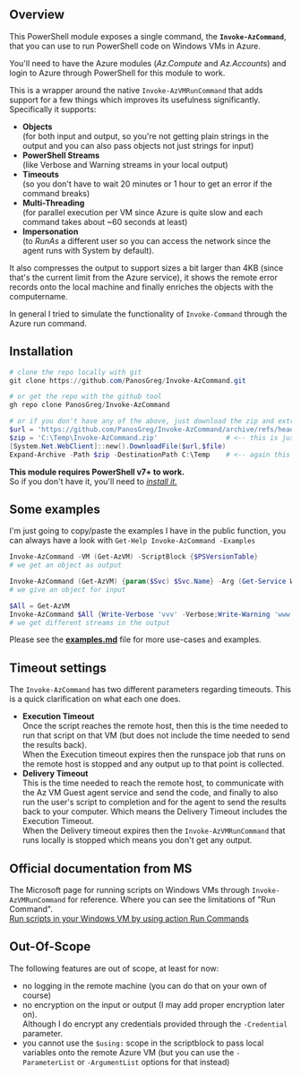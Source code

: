 

## Overview

This PowerShell module exposes a single command, the **`Invoke-AzCommand`**,  that you can use to run PowerShell code on Windows VMs in Azure.

You'll need to have the Azure modules (_Az.Compute_ and _Az.Accounts_) and login to Azure through PowerShell for this module to work.

This is a wrapper around the native `Invoke-AzVMRunCommand` that adds support for a few things which improves its usefulness significantly.  
Specifically it supports:
- **Objects**  
(for both input and output, so you're not getting plain strings in the output and you can also pass objects not just strings for input)
- **PowerShell Streams**  
(like Verbose and Warning streams in your local output)
- **Timeouts**  
(so you don't have to wait 20 minutes or 1 hour to get an error if the command breaks)
- **Multi-Threading**  
(for parallel execution per VM since Azure is quite slow and each command takes about ~60 seconds at least)
- **Impersonation**  
(to _RunAs_ a different user so you can access the network since the agent runs with System by default).

It also compresses the output to support sizes a bit larger than 4KB (since that's the current limit from the Azure service), it shows the remote error records onto the local machine and finally enriches the objects with the computername.

In general I tried to simulate the functionality of `Invoke-Command` through the Azure run command.

## Installation

```PowerShell
# clone the repo locally with git
git clone https://github.com/PanosGreg/Invoke-AzCommand.git

# or get the repo with the github tool
gh repo clone PanosGreg/Invoke-AzCommand

# or if you don't have any of the above, just download the zip and extract it locally
$url = 'https://github.com/PanosGreg/Invoke-AzCommand/archive/refs/heads/master.zip'
$zip = 'C:\Temp\Invoke-AzCommand.zip'                 # <-- this is just an example path, place it wherever you want
[System.Net.WebClient]::new().DownloadFile($url,$file)
Expand-Archive -Path $zip -DestinationPath C:\Temp    # <-- again this path is just an example
```
**This module requires PowerShell v7+ to work.**  
So if you don't have it, you'll need to _[install it.](https://learn.microsoft.com/en-us/powershell/scripting/install/installing-powershell-on-windows)_

## Some examples

I'm just going to copy/paste the examples I have in the public function, you can always have a look with `Get-Help Invoke-AzCommand -Examples`

```PowerShell
Invoke-AzCommand -VM (Get-AzVM) -ScriptBlock {$PSVersionTable}
# we get an object as output

Invoke-AzCommand (Get-AzVM) {param($Svc) $Svc.Name} -Arg (Get-Service WinRM)
# we give an object for input

$All = Get-AzVM
Invoke-AzCommand $All {Write-Verbose 'vvv' -Verbose;Write-Warning 'www';Write-Output 'aaa'}
# we get different streams in the output
```
Please see the [**examples.md**](./examples.md) file for more use-cases and examples.

## Timeout settings

The `Invoke-AzCommand` has two different parameters regarding timeouts. This is a quick clarification on what each one does.
- **Execution Timeout**  
Once the script reaches the remote host, then this is the time needed to run that script on that VM (but does not include the time needed to send the results back).  
When the Execution timeout expires then the runspace job that runs on the remote host is stopped and any output up to that point is collected.
- **Delivery Timeout**  
This is the time needed to reach the remote host, to communicate with the Az VM Guest agent service and send the code, and finally to also run the user's script to completion and for the agent to send the results back to your computer. Which means the Delivery Timeout includes the Execution Timeout.  
When the Delivery timeout expires then the `Invoke-AzVMRunCommand` that runs locally is stopped which means you don't get any output.


## Official documentation from MS

The Microsoft page for running scripts on Windows VMs through `Invoke-AzVMRunCommand` for reference. Where you can see the limitations of "Run Command".  
[Run scripts in your Windows VM by using action Run Commands](https://learn.microsoft.com/en-us/azure/virtual-machines/windows/run-command)

## Out-Of-Scope

The following features are out of scope, at least for now:

- no logging in the remote machine (you can do that on your own of course)
- no encryption on the input or output (I may add proper encryption later on).  
  Although I do encrypt any credentials provided through the `-Credential` parameter.
- you cannot use the `$using:` scope in the scriptblock to pass local variables onto the remote Azure VM (but you can use the `-ParameterList` or `-ArgumentList` options for that instead)


